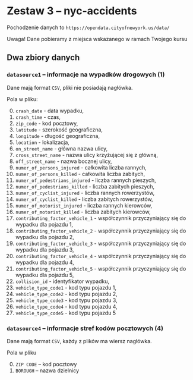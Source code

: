 # Zestaw 3 – nyc-accidents

Pochodzenie danych to `https://opendata.cityofnewyork.us/data/`

Uwaga! Dane pobieramy z miejsca wskazanego w ramach Twojego kursu

## Dwa zbiory danych

### `datasource1` – informacje na wypadków drogowych (1)

Dane mają format `CSV`, pliki nie posiadają nagłówka.

Pola w pliku:

0. `crash_date` - data wypadku,
1. `crash_time` - czas,
2. `zip_code` - kod pocztowy,
3. `latitude` - szerokość geograficzna,
4. `longitude` - długość geograficzna,
5. `location` - lokalizacja,
6. `on_street_name` - główna nazwa ulicy,
7. `cross_street_name` - nazwa ulicy krzyżującej się z główną,
8. `off_street_name` - nazwa bocznej ulicy,
9. `numer_of_persons_injured` - całkowita liczba rannych,
10. `numer_of_persons_killed` - całkowita liczba zabitych,
11. `numer_of_pedestrians_injured` - liczba rannych pieszych,
12. `numer_of_pedestrians_killed` - liczba zabitych pieszych,
13. `numer_of_cyclist_injured` - liczba rannych rowerzystów,
14. `numer_of_cyclist_killed` - liczba zabitych rowerzystów,
15. `numer_of_motorist_injured` - liczba rannych kierowców,
16. `numer_of_motorist_killed` - liczba zabitych kierowców,
17. `contributing_factor_vehicle_1` - współczynnik przyczyniający się do wypadku dla pojazdu 1,
18. `contributing_factor_vehicle_2` - współczynnik przyczyniający się do wypadku dla pojazdu 2,
19. `contributing_factor_vehicle_3` - współczynnik przyczyniający się do wypadku dla pojazdu 3,
20. `contributing_factor_vehicle_4` - współczynnik przyczyniający się do wypadku dla pojazdu 4,
21. `contributing_factor_vehicle_5` - współczynnik przyczyniający się do wypadku dla pojazdu 5,
22. `collision_id` - identyfikator wypadku,
23. `vehicle_type_code1` - kod typu pojazdu 1,
24. `vehicle_type_code2` - kod typu pojazdu 2,
25. `vehicle_type_code3` - kod typu pojazdu 3,
26. `vehicle_type_code4` - kod typu pojazdu 4,
27. `vehicle_type_code5` - kod typu pojazdu 5

### `datasource4` – informacje stref kodów pocztowych (4)

Dane mają format `CSV`, każdy z plików ma wiersz nagłówka.

Pola w pliku

0. `ZIP CODE` – kod pocztowy
1. `BOROUGH` – nazwa dzielnicy